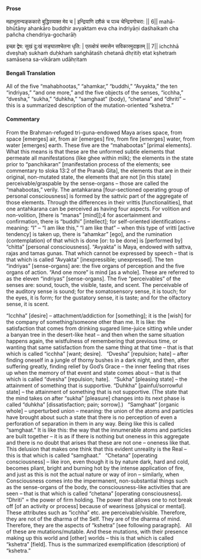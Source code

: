 #### Prose 

महाभूतान्यङ्ककारो बुद्धिरव्यक्त मेव च |
इन्द्रियाणि दशैकं च पञ्च चेन्द्रियगोचरा: || 6||
mahā-bhūtāny ahankāro buddhir avyaktam eva cha
indriyāṇi daśhaikaṁ cha pañcha chendriya-gocharāḥ

इच्छा द्वेष: सुखं दु:खं सङ्घातश्चेतना धृति: |
एतत्क्षेत्रं समासेन सविकारमुदाहृतम् || 7||
ichchhā dveṣhaḥ sukhaṁ duḥkhaṁ saṅghātaśh chetanā dhṛitiḥ
etat kṣhetraṁ samāsena sa-vikāram udāhṛitam

 #### Bengali Translation 

All of the five “mahabhootas,” “ahamkar,” “buddhi,” “Avyakta,” the ten “indriyas,” “and one more,” and the five objects of the senses, “icchha,” “dvesha,” “sukha,” “duhkha,” “samghaat” (body), “chetana” and “dhriti” – this is a summarized description of the mutation-oriented “kshetra.”

 #### Commentary 

From the Brahman-refuged tri-guna-endowed Maya arises space, from space [emerges] air, from air [emerges] fire, from fire [emerges] water, from water [emerges] earth. These five are the “mahabootas” [primal elements]. What this means is that these are the unformed subtle elements that permeate all manifestations (like ghee within milk); the elements in the state prior to “panchikaran” [manifestation process of the elements; see commentary to sloka 13:2 of the Pranab Gita], the elements that are in their original, non-mutated state, the elements that are not [in this state] perceivable/graspable by the sense-organs – those are called the “mahabootas,” verily. The antahkarana [four-sectioned operating group of personal consciousness] is formed by the sattvic part of the aggregate of those elements. Through the differences in their vrittis [functionalities], that one antahkarana can be perceived as having four aspects. For volition and non-volition, [there is “manas” [mind]];4 for ascertainment and confirmation, there is “buddhi” [intellect]; for self-oriented identifications – meaning: “I” – “I am like this,” “I am like that” – when this type of vritti [active tendency] is taken up, there is “ahamkar” [ego], and the rumination (contemplation) of that which is done [or: to be done] is [performed by] “chitta” [personal consciousness]. “Avyakta” is Maya, endowed with sattva, rajas and tamas gunas. That which cannot be expressed by speech – that is that which is called “Avyakta” [inexpressible; unexpressed]. The ten “indriyas” [sense-organs] are: the five organs of perception and the five organs of action. “And one more” is mind [as a whole]. These are referred to as the eleven “indriyas” [sense-organs]. The five “perceivables” of the senses are: sound, touch, the visible, taste, and scent. The perceivable of the auditory sense is sound; for the somatosensory sense, it is touch; for the eyes, it is form; for the gustatory sense, it is taste; and for the olfactory sense, it is scent.

“Icchha” [desire] – attachment/addiction for [something]; it is the [wish] for the company of something/someone other than me. It is like: the satisfaction that comes from drinking sugared lime-juice sitting while under a banyan tree in the desert-like heat – and then when the same situation happens again, the wistfulness of remembering that previous time, or wanting that same satisfaction from the same thing at that time – that is that which is called “icchha” [want; desire].
 
“Dvesha” [repulsion; hate] – after finding oneself in a jungle of thorny bushes in a dark night, and then, after suffering greatly, finding relief by God’s Grace – the inner feeling that rises up when the memory of that event and state comes about – that is that which is called “dvesha” [repulsion; hate].
 
“Sukha” [pleasing state] – the attainment of something that is supportive. “Duhkha” [painful/sorrowful state] – the attainment of something that is not supportive. (The state that the mind takes on after “sukha” [pleasure] changes into its next phase is called “duhkha” [dissatisfaction; pain; sorrow].)
 
“Samghaat” [organic whole] – unperturbed union – meaning: the union of the atoms and particles have brought about such a state that there is no perception of even a perforation of separation in them in any way. Being like this is called “samghaat.” It is like this: the way that the innumerable atoms and particles are built together – it is as if there is nothing but oneness in this aggregate and there is no doubt that arises that these are not one – oneness like that. This delusion that makes one think that this evident unreality is the Real – this is that which is called “samghaat.”
 
“Chetana” [operating consciousness] – like iron, even though it is by nature dark, hard and cold, becomes pliant, bright and burning hot by the intense application of fire, and just as this is not the actual nature or way of iron – similarly, when Consciousness comes into the impermanent, non-substantial things such as the sense-organs of the body, the consciousness-like activities that are seen – that is that which is called “chetana” [operating consciousness].
 
“Dhriti” = the power of firm holding. The power that allows one to not break off [of an activity or process] because of weariness [physical or mental]. These attributes such as “icchha” etc. are perceivable/visible. Therefore, they are not of the dharma of the Self. They are of the dharma of mind. Therefore, they are the aspects of “kshetra” [see following paragraph].
 
All of these are mutations/mutable. And these mutations, with their presence making up this world and [other] worlds – this is that which is called “kshetra” [field]. Thus is the summarized exemplification (description) of “kshetra.”